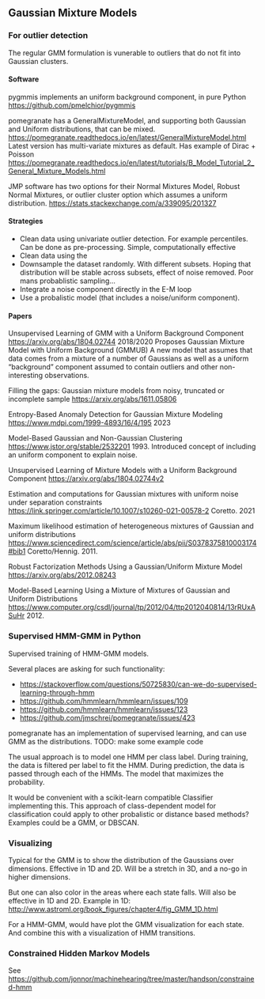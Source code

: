 
## Gaussian Mixture Models

### For outlier detection
The regular GMM formulation is vunerable to outliers
that do not fit into Gaussian clusters.

#### Software

pygmmis implements an uniform background component, in pure Python
https://github.com/pmelchior/pygmmis

pomegranate has a GeneralMixtureModel,
and supporting both Gaussian and Uniform distributions, that can be mixed.
https://pomegranate.readthedocs.io/en/latest/GeneralMixtureModel.html
Latest version has multi-variate mixtures as default.
Has example of Dirac + Poisson
https://pomegranate.readthedocs.io/en/latest/tutorials/B_Model_Tutorial_2_General_Mixture_Models.html

JMP software has two options for their Normal Mixtures Model,
Robust Normal Mixtures, or outlier cluster option which assumes a uniform distribution.
https://stats.stackexchange.com/a/339095/201327

#### Strategies
 
- Clean data using univariate outlier detection.
For example percentiles. Can be done as pre-processing. Simple, computationally effective
- Clean data using the 
- Downsample the dataset randomly.
With different subsets. Hoping that distribution will be stable across subsets, effect of noise removed.
Poor mans probablistic sampling...
- Integrate a noise component directly in the E-M loop
- Use a probalistic model (that includes a noise/uniform component).

#### Papers

Unsupervised Learning of GMM with a Uniform Background Component
https://arxiv.org/abs/1804.02744
2018/2020
Proposes Gaussian Mixture Model with Uniform Background (GMMUB)
A new model that assumes that data comes from a mixture of a number of Gaussians
as well as a uniform “background” component assumed to contain outliers and other non-interesting observations.


Filling the gaps: Gaussian mixture models from noisy, truncated or incomplete sample
https://arxiv.org/abs/1611.05806

Entropy-Based Anomaly Detection for Gaussian Mixture Modeling
https://www.mdpi.com/1999-4893/16/4/195
2023

Model-Based Gaussian and Non-Gaussian Clustering
https://www.jstor.org/stable/2532201
1993. 
Introduced concept of including an uniform component to explain noise.

Unsupervised Learning of Mixture Models with a Uniform Background Component
https://arxiv.org/abs/1804.02744v2

Estimation and computations for Gaussian mixtures with uniform noise under separation constraints
https://link.springer.com/article/10.1007/s10260-021-00578-2
Coretto. 2021

Maximum likelihood estimation of heterogeneous mixtures of Gaussian and uniform distributions
https://www.sciencedirect.com/science/article/abs/pii/S0378375810003174#bib1
Coretto/Hennig. 2011.

Robust Factorization Methods Using a Gaussian/Uniform Mixture Model
https://arxiv.org/abs/2012.08243


Model-Based Learning Using a Mixture of Mixtures of Gaussian and Uniform Distributions
https://www.computer.org/csdl/journal/tp/2012/04/ttp2012040814/13rRUxASuHr
2012.



### Supervised HMM-GMM in Python

Supervised training of HMM-GMM models.

Several places are asking for such functionality:

- https://stackoverflow.com/questions/50725830/can-we-do-supervised-learning-through-hmm
- https://github.com/hmmlearn/hmmlearn/issues/109
- https://github.com/hmmlearn/hmmlearn/issues/123
- https://github.com/jmschrei/pomegranate/issues/423

pomegranate has an implementation of supervised learning,
and can use GMM as the distributions. 
TODO: make some example code

The usual approach is to model one HMM per class label.
During training, the data is filtered per label to fit the HMM.
During prediction, the data is passed through each of the HMMs.
The model that maximizes the probability.

It would be convenient with a scikit-learn compatible Classifier implementing this.
This approach of class-dependent model for classification could apply to other
probalistic or distance based methods?
Examples could be a GMM, or DBSCAN.

### Visualizing 

Typical for the GMM is to show the distribution of the Gaussians over dimensions.
Effective in 1D and 2D. Will be a stretch in 3D, and a no-go in higher dimensions.

But one can also color in the areas where each state falls.
Will also be effective in 1D and 2D.
Example in 1D: http://www.astroml.org/book_figures/chapter4/fig_GMM_1D.html

For a HMM-GMM, would have plot the GMM visualization for each state. 
And combine this with a visualization of HMM transitions.

### Constrained Hidden Markov Models

See https://github.com/jonnor/machinehearing/tree/master/handson/constrained-hmm

